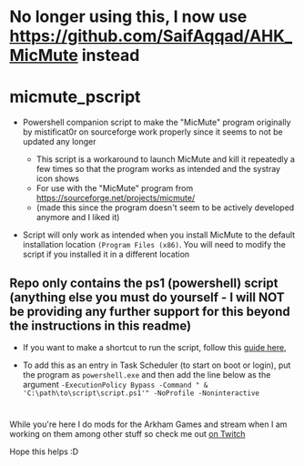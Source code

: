 # No longer using this, I now use https://github.com/SaifAqqad/AHK_MicMute instead

# micmute_pscript 

* Powershell companion script to make the "MicMute" program originally by mistificat0r on sourceforge work properly since it seems to not be updated any longer

  * This script is a workaround to launch MicMute and kill it repeatedly a few times so that the program works as intended and the systray icon shows
  * For use with the "MicMute" program from https://sourceforge.net/projects/micmute/
  * (made this since the program doesn't seem to be actively developed anymore and I liked it)



* Script will only work as intended when you install MicMute to the default installation location `(Program Files (x86)`. You will need to modify the script if you installed it in a different location

## Repo only contains the ps1 (powershell) script (anything else you must do yourself - I will NOT be providing any further support for this beyond the instructions in this readme)

- If you want to make a shortcut to run the script, follow this [guide here](https://winaero.com/create-shortcut-ps1-powershell-file-windows-10/),   

- To add this as an entry in Task Scheduler (to start on boot or login), put the program as `powershell.exe` and then add the line below as the argument
`-ExecutionPolicy Bypass -Command " & 'C:\path\to\script\script.ps1'" -NoProfile -Noninteractive`

#

While you're here I do mods for the Arkham Games and stream when I am working on them among other stuff so check me out [ on Twitch](https://rebrand.ly/successtwitch)

Hope this helps :D
